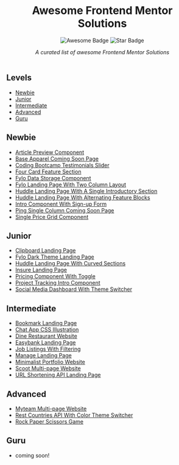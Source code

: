 <h1 align="center">Awesome Frontend Mentor Solutions</h1>
<div align="center">
<img src="https://cdn.rawgit.com/sindresorhus/awesome/d7305f38d29fed78fa85652e3a63e154dd8e8829/media/badge.svg" alt="Awesome Badge"/>
<img src="https://img.shields.io/static/v1?label=%F0%9F%8C%9F&message=If%20Useful&style=style=flat&color=BC4E99" alt="Star Badge"/>

<i>A curated list of awesome Frontend Mentor
Solutions</i>
<Br>
<Br>

</div>

## Levels

- [Newbie](#Newbie)
- [Junior](#Junior)
- [Intermediate](#Intermediate)
- [Advanced](#Advanced)
- [Guru](#Guru)

## Newbie

- [Article Preview Component](Solutions/0/Article_Preview_Component/README.md)
- [Base Apparel Coming Soon Page](Solutions/0/Base_Apparel_Coming_Soon_Page/README.md)
- [Coding Bootcamp Testimonials Slider](Solutions/0/Coding_Bootcamp_Testimonials_Slider/README.md)
- [Four Card Feature Section](Solutions/0/Four_Card_Feature_Section/README.md)
- [Fylo Data Storage Component](Solutions/0/Fylo_Data_Storage_Component/README.md)
- [Fylo Landing Page With Two Column Layout](Solutions/0/Fylo_Landing_Page_With_Two_Column_Layout/README.md)
- [Huddle Landing Page With A Single Introductory Section](Solutions/0/Huddle_Landing_Page_With_A_Single_Introductory_Section/README.md)
- [Huddle Landing Page With Alternating Feature Blocks](Solutions/0/Huddle_Landing_Page_With_Alternating_Feature_Blocks/README.md)
- [Intro Component With Sign-up Form](Solutions/0/Intro_Component_With_Sign-up_Form/README.md)
- [Ping Single Column Coming Soon Page](Solutions/0/Ping_Single_Column_Coming_Soon_Page/README.md)
- [Single Price Grid Component](Solutions/0/Single_Price_Grid_Component/README.md)

## Junior

- [Clipboard Landing Page](Solutions/1/Clipboard_Landing_Page/README.md)
- [Fylo Dark Theme Landing Page](Solutions/1/Fylo_Dark_Theme_Landing_Page/README.md)
- [Huddle Landing Page With Curved Sections](Solutions/1/Huddle_Landing_Page_With_Curved_Sections/README.md)
- [Insure Landing Page](Solutions/1/Insure_Landing_Page/README.md)
- [Pricing Component With Toggle](Solutions/1/Pricing_Component_With_Toggle/README.md)
- [Project Tracking Intro Component](Solutions/1/Project_Tracking_Intro_Component/README.md)
- [Social Media Dashboard With Theme Switcher](Solutions/1/Social_Media_Dashboard_With_Theme_Switcher/README.md)

## Intermediate

- [Bookmark Landing Page](Solutions/2/Bookmark_Landing_Page/README.md)
- [Chat App CSS Illustration](Solutions/2/Chat_App_CSS_Illustration/README.md)
- [Dine Restaurant Website](Solutions/2/Dine_Restaurant_Website/README.md)
- [Easybank Landing Page](Solutions/2/Easybank_Landing_Page/README.md)
- [Job Listings With Filtering](Solutions/2/Job_Listings_With_Filtering/README.md)
- [Manage Landing Page](Solutions/2/Manage_Landing_Page/README.md)
- [Minimalist Portfolio Website](Solutions/2/Minimalist_Portfolio_Website/README.md)
- [Scoot Multi-page Website](Solutions/2/Scoot_Multi-page_Website/README.md)
- [URL Shortening API Landing Page](Solutions/2/URL_Shortening_API_Landing_Page/README.md)

## Advanced

- [Myteam Multi-page Website](Solutions/3/Myteam_Multi-page_Website/README.md)
- [Rest Countries API With Color Theme Switcher](Solutions/3/Rest_Countries_API_With_Color_Theme_Switcher/README.md)
- [Rock Paper Scissors Game](Solutions/3/Rock_Paper_Scissors_Game/README.md)

## Guru

- coming soon!
